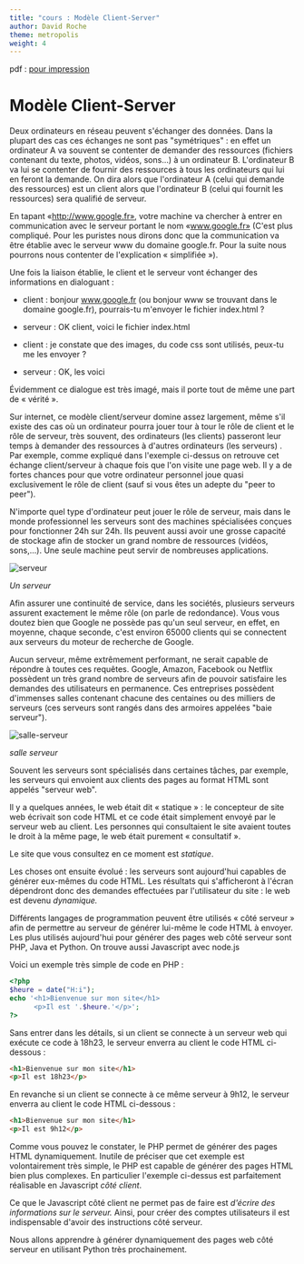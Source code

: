 ```yaml
---
title: "cours : Modèle Client-Server"
author: David Roche
theme: metropolis
weight: 4
---
```


pdf : [pour impression](/uploads/docsnsi/ihm_web/nsi_prem_clsv_print.pdf)


# Modèle Client-Server

Deux ordinateurs en réseau peuvent s'échanger des données. Dans la
plupart des cas ces échanges ne sont pas "symétriques" : en effet un
ordinateur A va souvent se contenter de demander des ressources
(fichiers contenant du texte, photos, vidéos, sons...) à un ordinateur
B. L'ordinateur B va lui se contenter de fournir des ressources à tous
les ordinateurs qui lui en feront la demande. On dira alors que
l'ordinateur A (celui qui demande des ressources) est un client alors
que l'ordinateur B (celui qui fournit les ressources) sera qualifié de
serveur.

En tapant «http://www.google.fr», votre machine va chercher à entrer en
communication avec le serveur portant le nom «www.google.fr» (C'est plus
compliqué. Pour les puristes nous dirons donc que la
communication va être établie avec le serveur www du domaine google.fr.
Pour la suite nous pourrons nous contenter de l'explication
« simplifiée »).

Une fois la liaison établie, le client et le serveur vont échanger des
informations en dialoguant :

* client : bonjour www.google.fr (ou bonjour www se trouvant dans le
domaine google.fr), pourrais-tu m'envoyer le fichier index.html ?

* serveur : OK client, voici le fichier index.html

* client : je constate que des images, du code css sont utilisés, peux-tu
me les envoyer ?

* serveur : OK, les voici

Évidemment ce dialogue est très imagé, mais il porte tout de même une
part de « vérité ».

Sur internet, ce modèle client/serveur domine assez largement, même
s'il existe des cas où un ordinateur pourra jouer tour à tour le rôle
de client et le rôle de serveur, très souvent, des ordinateurs (les
clients) passeront leur temps à demander des ressources à d'autres
ordinateurs (les serveurs) . Par exemple, comme expliqué dans l'exemple
ci-dessus on retrouve cet échange client/serveur à chaque fois que l'on
visite une page web. Il y a de fortes chances pour que votre ordinateur
personnel joue quasi exclusivement le rôle de client (sauf si vous êtes
un adepte du "peer to peer").

N'importe quel type d'ordinateur peut jouer le rôle de serveur, mais
dans le monde professionnel les serveurs sont des machines spécialisées
conçues pour fonctionner 24h sur 24h. Ils peuvent aussi avoir une grosse
capacité de stockage afin de stocker un grand nombre de ressources
(vidéos, sons,...). Une seule machine peut servir de nombreuses applications.

![serveur](/uploads/docsnsi/ihm_web/img/serveur.jpg)

_Un serveur_

Afin assurer une continuité de service, dans les sociétés, plusieurs
serveurs assurent exactement le même rôle (on parle de redondance). Vous
vous doutez bien que Google ne possède pas qu'un seul serveur, en
effet, en moyenne, chaque seconde, c'est environ 65000 clients qui se
connectent aux serveurs du moteur de recherche de Google.

Aucun serveur,
même extrêmement performant, ne serait capable de répondre à toutes ces
requêtes. Google, Amazon, Facebook ou Netflix possèdent un très grand
nombre de serveurs afin de pouvoir satisfaire les demandes des
utilisateurs en permanence. Ces entreprises possèdent d'immenses salles
contenant chacune des centaines ou des milliers de serveurs (ces
serveurs sont rangés dans des armoires appelées "baie serveur").

![salle-serveur](/uploads/docsnsi/ihm_web/img/salle-serveur.jpg)

_salle serveur_

Souvent les serveurs sont spécialisés dans certaines tâches, par
exemple, les serveurs qui envoient aux clients des pages au format HTML
sont appelés "serveur web".

Il y a quelques années, le web était dit « statique » : le concepteur de
site web écrivait son code HTML et ce code était simplement envoyé par
le serveur web au client. Les personnes qui consultaient le site avaient
toutes le droit à la même page, le web était purement « consultatif ».

Le site que vous consultez en ce moment est _statique_.

Les choses ont ensuite évolué : les serveurs sont aujourd'hui capables
de générer eux-mêmes du code HTML. Les résultats qui s'afficheront à
l'écran dépendront donc des demandes effectuées par l'utilisateur du
site : le web est devenu _dynamique._

Différents langages de programmation peuvent être utilisés « côté
serveur » afin de permettre au serveur de générer lui-même le code HTML
à envoyer. Les plus utilisés aujourd'hui pour générer des pages web côté serveur
sont PHP, Java et Python. On trouve aussi Javascript avec node.js

Voici un exemple très simple de code en PHP :


~~~php
<?php
$heure = date("H:i");
echo '<h1>Bienvenue sur mon site</h1>
      <p>Il est '.$heure.'</p>';
?>
~~~

Sans entrer dans les détails, si un client se connecte à un serveur web
qui exécute ce code à 18h23, le serveur enverra au client le code HTML
ci-dessous :

~~~html
<h1>Bienvenue sur mon site</h1>
<p>Il est 18h23</p>
~~~


En revanche si un client se connecte à ce même serveur à 9h12, le
serveur enverra au client le code HTML ci-dessous :

~~~html
<h1>Bienvenue sur mon site</h1>
<p>Il est 9h12</p>
~~~

Comme vous pouvez le constater, le PHP permet de générer des pages HTML
dynamiquement. Inutile de préciser que cet exemple est volontairement
très simple, le PHP est capable de générer des pages HTML bien plus
complexes. En particulier l'exemple ci-dessus est parfaitement réalisable en
Javascript _côté client_.

Ce que le Javascript côté client ne permet pas de faire est _d'écrire des
informations sur le serveur._ Ainsi, pour créer des comptes utilisateurs
il est indispensable d'avoir des instructions côté serveur.

Nous allons apprendre à générer dynamiquement des pages web côté serveur
en utilisant Python très prochainement.
